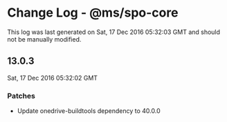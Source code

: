 # Change Log - @ms/spo-core

This log was last generated on Sat, 17 Dec 2016 05:32:03 GMT and should not be manually modified.

## 13.0.3
Sat, 17 Dec 2016 05:32:02 GMT

### Patches

- Update onedrive-buildtools dependency to 40.0.0

